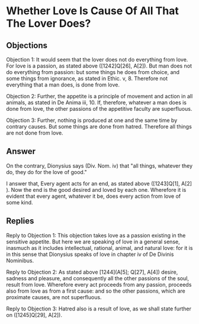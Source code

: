 # Whether Love Is Cause Of All That The Lover Does?

## Objections

Objection 1: It would seem that the lover does not do everything from love. For love is a passion, as stated above ([1242]Q[26], A[2]). But man does not do everything from passion: but some things he does from choice, and some things from ignorance, as stated in Ethic. v, 8. Therefore not everything that a man does, is done from love.

Objection 2: Further, the appetite is a principle of movement and action in all animals, as stated in De Anima iii, 10. If, therefore, whatever a man does is done from love, the other passions of the appetitive faculty are superfluous.

Objection 3: Further, nothing is produced at one and the same time by contrary causes. But some things are done from hatred. Therefore all things are not done from love.

## Answer

On the contrary, Dionysius says (Div. Nom. iv) that "all things, whatever they do, they do for the love of good."

I answer that, Every agent acts for an end, as stated above ([1243]Q[1], A[2] ). Now the end is the good desired and loved by each one. Wherefore it is evident that every agent, whatever it be, does every action from love of some kind.

## Replies

Reply to Objection 1: This objection takes love as a passion existing in the sensitive appetite. But here we are speaking of love in a general sense, inasmuch as it includes intellectual, rational, animal, and natural love: for it is in this sense that Dionysius speaks of love in chapter iv of De Divinis Nominibus.

Reply to Objection 2: As stated above [1244](A[5]; Q[27], A[4]) desire, sadness and pleasure, and consequently all the other passions of the soul, result from love. Wherefore every act proceeds from any passion, proceeds also from love as from a first cause: and so the other passions, which are proximate causes, are not superfluous.

Reply to Objection 3: Hatred also is a result of love, as we shall state further on ([1245]Q[29], A[2]).